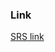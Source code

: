 ### Link

[SRS link](https://drive.google.com/file/d/1NZfUUI06XAd5dIVQDlNzEkYKC-rl3t-o/view?usp=sharing)
